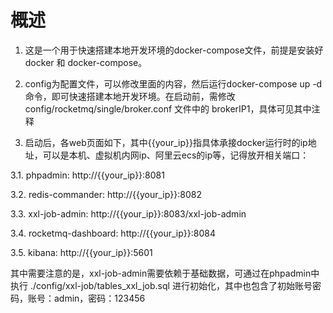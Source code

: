 # 概述

1. 这是一个用于快速搭建本地开发环境的docker-compose文件，前提是安装好docker 和 docker-compose。

2. config为配置文件，可以修改里面的内容，然后运行docker-compose up -d命令，即可快速搭建本地开发环境。在启动前，需修改 config/rocketmq/single/broker.conf 文件中的 brokerIP1，具体可见其中注释

3. 启动后，各web页面如下，其中{{your_ip}}指具体承接docker运行时的ip地址，可以是本机、虚拟机内网ip、阿里云ecs的ip等，记得放开相关端口：

3.1. phpadmin: http://{{your_ip}}:8081

3.2. redis-commander: http://{{your_ip}}:8082

3.3. xxl-job-admin: http://{{your_ip}}:8083/xxl-job-admin

3.4. rocketmq-dashboard: http://{{your_ip}}:8084

3.5. kibana: http://{{your_ip}}:5601

其中需要注意的是，xxl-job-admin需要依赖于基础数据，可通过在phpadmin中执行 ./config/xxl-job/tables_xxl_job.sql 进行初始化，其中也包含了初始账号密码，账号：admin，密码：123456